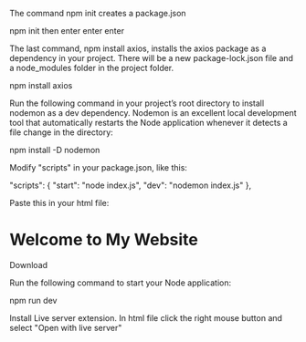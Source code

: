 
The command npm init creates a package.json

npm init
then enter enter enter


The last command, npm install axios, installs the axios package as a dependency in your project. There will be a new package-lock.json file and a node_modules folder in the project folder.

npm install axios


Run the following command in your project’s root directory to install nodemon as a dev dependency.  Nodemon is an excellent local development tool that automatically restarts the Node application whenever it detects a file change in the directory:

npm install -D nodemon


Modify "scripts" in your package.json, like this:

"scripts": {
    "start": "node index.js",
    "dev": "nodemon index.js"
  },


  
  Paste this in your html file:
  <!DOCTYPE html>
<html lang="en">
  <head>
    <meta charset="UTF-8">
    <meta name="viewport" content="width=device-width, initial-scale=1.0">
    <meta http-equiv="X-UA-Compatible" content="ie=edge">
    <title>My Website</title>
    <script src="node_modules/axios/dist/axios.min.js"></script>
  </head>
  <body>
    <main>
        <h1>Welcome to My Website</h1>  
    </main>
     <script src="index.js"></script>
  </body>
</html>

Download

Run the following command to start your Node application:

  npm run dev

Install Live server extension. In html file click the right mouse button and select "Open with live server"
